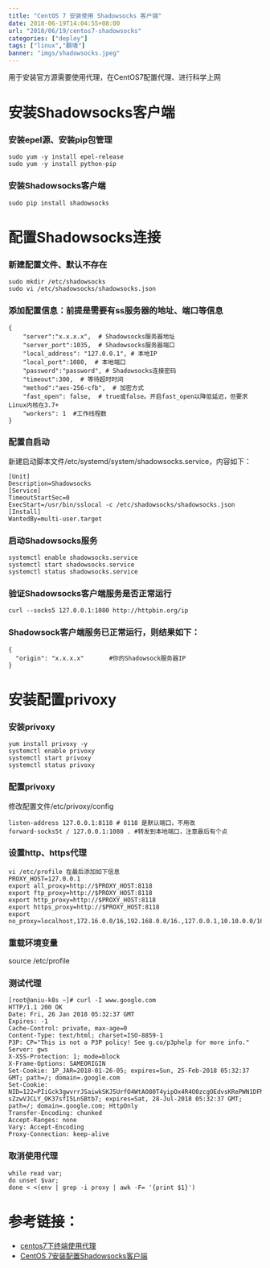 ```yaml
---
title: "CentOS 7 安装使用 Shadowsocks 客户端"
date: 2018-06-19T14:04:55+08:00
url: "2018/06/19/centos7-shadowsocks"
categories: ["deploy"]
tags: ["linux","翻墙"]
banner: "imgs/shadowsocks.jpeg"
---
```


用于安装官方源需要使用代理，在CentOS7配置代理、进行科学上网

<!--more-->

# 安装Shadowsocks客户端

### 安装epel源、安装pip包管理
```
sudo yum -y install epel-release
sudo yum -y install python-pip
```
### 安装Shadowsocks客户端
```
sudo pip install shadowsocks
```
# 配置Shadowsocks连接

### 新建配置文件、默认不存在
```
sudo mkdir /etc/shadowsocks
sudo vi /etc/shadowsocks/shadowsocks.json
```
### 添加配置信息：前提是需要有ss服务器的地址、端口等信息
```
{
    "server":"x.x.x.x",  # Shadowsocks服务器地址
    "server_port":1035,  # Shadowsocks服务器端口
    "local_address": "127.0.0.1", # 本地IP
    "local_port":1080,  # 本地端口
    "password":"password", # Shadowsocks连接密码
    "timeout":300,  # 等待超时时间
    "method":"aes-256-cfb",  # 加密方式
    "fast_open": false,  # true或false。开启fast_open以降低延迟，但要求Linux内核在3.7+
    "workers": 1  #工作线程数
}
```

### 配置自启动
新建启动脚本文件/etc/systemd/system/shadowsocks.service，内容如下：
```
[Unit]
Description=Shadowsocks
[Service]
TimeoutStartSec=0
ExecStart=/usr/bin/sslocal -c /etc/shadowsocks/shadowsocks.json
[Install]
WantedBy=multi-user.target
```
### 启动Shadowsocks服务
```
systemctl enable shadowsocks.service
systemctl start shadowsocks.service
systemctl status shadowsocks.service
```
### 验证Shadowsocks客户端服务是否正常运行
```
curl --socks5 127.0.0.1:1080 http://httpbin.org/ip
```
### Shadowsock客户端服务已正常运行，则结果如下：
```
{
  "origin": "x.x.x.x"       #你的Shadowsock服务器IP
}
```

# 安装配置privoxy

### 安装privoxy
```
yum install privoxy -y
systemctl enable privoxy
systemctl start privoxy
systemctl status privoxy
```
### 配置privoxy
修改配置文件/etc/privoxy/config
```
listen-address 127.0.0.1:8118 # 8118 是默认端口，不用改
forward-socks5t / 127.0.0.1:1080 . #转发到本地端口，注意最后有个点
```
### 设置http、https代理
```
vi /etc/profile 在最后添加如下信息
PROXY_HOST=127.0.0.1
export all_proxy=http://$PROXY_HOST:8118
export ftp_proxy=http://$PROXY_HOST:8118
export http_proxy=http://$PROXY_HOST:8118
export https_proxy=http://$PROXY_HOST:8118
export no_proxy=localhost,172.16.0.0/16,192.168.0.0/16.,127.0.0.1,10.10.0.0/16
```
### 重载环境变量
source /etc/profile

### 测试代理
```
[root@aniu-k8s ~]# curl -I www.google.com
HTTP/1.1 200 OK
Date: Fri, 26 Jan 2018 05:32:37 GMT
Expires: -1
Cache-Control: private, max-age=0
Content-Type: text/html; charset=ISO-8859-1
P3P: CP="This is not a P3P policy! See g.co/p3phelp for more info."
Server: gws
X-XSS-Protection: 1; mode=block
X-Frame-Options: SAMEORIGIN
Set-Cookie: 1P_JAR=2018-01-26-05; expires=Sun, 25-Feb-2018 05:32:37 GMT; path=/; domain=.google.com
Set-Cookie: NID=122=PIiGck3gwvrrJSaiwkSKJ5UrfO4WtAO80T4yipOx4R4O0zcgOEdvsKRePWN1DFM66g8PPF4aouhY4JIs7tENdRm7H9hkq5xm4y1yNJ-sZzwVJCLY_OK37sfI5LnSBtb7; expires=Sat, 28-Jul-2018 05:32:37 GMT; path=/; domain=.google.com; HttpOnly
Transfer-Encoding: chunked
Accept-Ranges: none
Vary: Accept-Encoding
Proxy-Connection: keep-alive
```
### 取消使用代理
```
while read var;
do unset $var;
done < <(env | grep -i proxy | awk -F= '{print $1}')
```

# 参考链接：

* [centos7下终端使用代理](http://blog.csdn.net/u012375924/article/details/78706910)
* [CentOS 7安装配置Shadowsocks客户端](https://www.zybuluo.com/ncepuwanghui/note/954160)

<!--more-->
